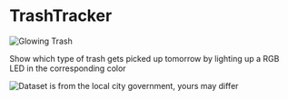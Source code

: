 # TrashTracker
![Glowing Trash](https://hackaday.com/wp-content/uploads/2020/01/bindaycator800.jpg)

Show which type of trash gets picked up tomorrow by lighting up a RGB LED in the corresponding color

![Dataset](https://www.kreis-reutlingen.de/de/Service-Verwaltung/Buergerservice-A-Z/Abfallentsorgung/Abfalltermine-2017) is from the local city government, yours may differ
